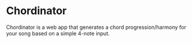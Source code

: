 # Chordinator

Chordinator is a web app that generates a chord progression/harmony for your song based on a simple 4-note input. 


